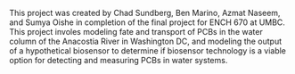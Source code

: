This project was created by Chad Sundberg, Ben Marino, Azmat Naseem, and Sumya Oishe in completion of the final project for ENCH 670 at UMBC.
This project involes modeling fate and transport of PCBs in the water column of the Anacostia River in Washington DC, and modeling the output of a hypothetical biosensor
to determine if biosensor technology is a viable option for detecting and measuring PCBs in water systems.
